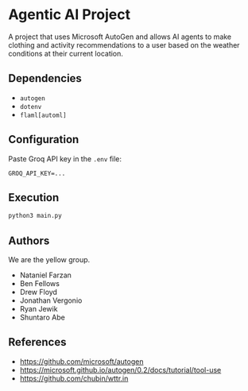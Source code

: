 # Agentic AI Project

A project that uses Microsoft AutoGen and allows AI agents to make clothing and activity recommendations to a user based on the weather conditions at their current location.

## Dependencies

- `autogen`
- `dotenv`
- `flaml[automl]`

## Configuration

Paste Groq API key in the `.env` file:

```
GROQ_API_KEY=...
```

## Execution

```sh
python3 main.py
```

## Authors

We are the yellow group.

- Nataniel Farzan
- Ben Fellows
- Drew Floyd
- Jonathan Vergonio
- Ryan Jewik
- Shuntaro Abe

## References

- https://github.com/microsoft/autogen
- https://microsoft.github.io/autogen/0.2/docs/tutorial/tool-use
- https://github.com/chubin/wttr.in
